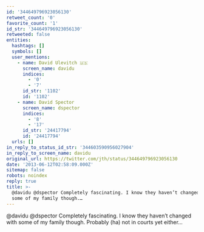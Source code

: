 ```yaml
---
id: '344649796923056130'
retweet_count: '0'
favorite_count: '1'
id_str: '344649796923056130'
retweeted: false
entities:
  hashtags: []
  symbols: []
  user_mentions:
    - name: David Ulevitch 🇺🇸
      screen_name: davidu
      indices:
        - '0'
        - '7'
      id_str: '1102'
      id: '1102'
    - name: David Spector
      screen_name: dspector
      indices:
        - '8'
        - '17'
      id_str: '24417794'
      id: '24417794'
  urls: []
in_reply_to_status_id_str: '344603590956027904'
in_reply_to_screen_name: davidu
original_url: https://twitter.com/jth/status/344649796923056130
date: '2013-06-12T02:58:09.000Z'
sitemap: false
robots: noindex
reply: true
title: >-
  @davidu @dspector Completely fascinating. I know they haven’t changed with
  some of my family though.…
---
```


@davidu @dspector Completely fascinating. I know they haven’t changed with some of my family though. Probably (ha) not in courts yet either…